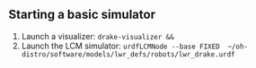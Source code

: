 ## Starting a basic simulator
1. Launch a visualizer: ``drake-visualizer &&``
1. Launch the LCM simulator: ``urdfLCMNode --base FIXED  ~/oh-distro/software/models/lwr_defs/robots/lwr_drake.urdf``